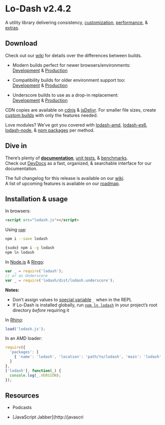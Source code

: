# Lo-Dash v2.4.2
A utility library delivering consistency, [customization](https://lodash.com/custom-builds), [performance](https://lodash.com/benchmarks), & [extras](https://lodash.com/#features).

## Download

Check out our [wiki]([https://github.com/lodash/lodash/wiki/build-differences]) for details over the differences between builds.

* Modern builds perfect for newer browsers/environments:<br>
[Development](https://raw.github.com/lodash/lodash/2.4.2/dist/lodash.js) &
[Production](https://raw.github.com/lodash/lodash/2.4.2/dist/lodash.min.js)

* Compatibility builds for older environment support too:<br>
[Development](https://raw.github.com/lodash/lodash/2.4.2/dist/lodash.compat.js) &
[Production](https://raw.github.com/lodash/lodash/2.4.2/dist/lodash.compat.min.js)

* Underscore builds to use as a drop-in replacement:<br>
[Development](https://raw.github.com/lodash/lodash/2.4.2/dist/lodash.underscore.js) &
[Production](https://raw.github.com/lodash/lodash/2.4.2/dist/lodash.underscore.min.js)

CDN copies are available on [cdnjs](http://cdnjs.com/libraries/lodash.js/) & [jsDelivr](http://www.jsdelivr.com/#!lodash). For smaller file sizes, create [custom builds](https://lodash.com/custom-builds) with only the features needed.

Love modules? We’ve got you covered with [lodash-amd](https://npmjs.org/package/lodash-amd), [lodash-es6](https://github.com/lodash/lodash-es6), [lodash-node](https://npmjs.org/package/lodash-node), & [npm packages](https://npmjs.org/browse/keyword/lodash-modularized) per method.

## Dive in

There’s plenty of **[documentation](https://lodash.com/docs)**, [unit tests](https://lodash.com/tests), & [benchmarks](https://lodash.com/benchmarks).<br>
Check out <a href="http://devdocs.io/lodash/">DevDocs</a> as a fast, organized, & searchable interface for our documentation.

The full changelog for this release is available on our [wiki](https://github.com/lodash/lodash/wiki/Changelog).<br>
A list of upcoming features is available on our [roadmap](https://github.com/lodash/lodash/wiki/Roadmap).

## Installation & usage

In browsers:

```html
<script src="lodash.js"></script>
```

Using [`npm`](http://npmjs.org/):

```bash
npm i --save lodash

{sudo} npm i -g lodash
npm ln lodash
```

In [Node.js](http://nodejs.org/) & [Ringo](http://ringojs.org/):

```js
var _ = require('lodash');
// or as Underscore
var _ = require('lodash/dist/lodash.underscore');
```

**Notes:**
 * Don’t assign values to [special variable](http://nodejs.org/api/repl.html#repl_repl_features) `_` when in the REPL
 * If Lo-Dash is installed globally, run [`npm ln lodash`](http://blog.nodejs.org/2011/03/23/npm-1-0-global-vs-local-installation/) in your project’s root directory *before* requiring it

In [Rhino](http://www.mozilla.org/rhino/):

```js
load('lodash.js');
```

In an AMD loader:

```js
require({
  'packages': [
    { 'name': 'lodash', 'location': 'path/to/lodash', 'main': 'lodash' }
  ]
},
['lodash'], function(_) {
  console.log(_.VERSION);
});
```

## Resources

 * Podcasts
  - [JavaScript Jabber](http://javascri